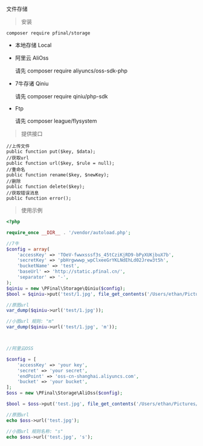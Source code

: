 文件存储

> 安装

```
composer require pfinal/storage
```

* 本地存储 Local

* 阿里云 AliOss

    请先 composer require aliyuncs/oss-sdk-php
    
* 7牛存诸 Qiniu 

    请先 composer require qiniu/php-sdk
    
* Ftp
    
    请先 composer league/flysystem


> 提供接口

```
//上传文件
public function put($key, $data);
//获取url
public function url($key, $rule = null);
//重命名
public function rename($key, $newKey);
//删除
public function delete($key);
//获取错误消息
public function error();
```

> 使用示例

```php
<?php

require_once __DIR__ . '/vendor/autoload.php';

//7牛
$config = array(
    'accessKey' => 'TOeV-fwwxsssf3s_45tCziKjRD9-bPyXUKjbuX7b',
    'secretKey' => 'pbHrgwwwp_wpClxeeGrYKLNdEhLd02Jrew3t5h',
    'bucketName' => 'test',
    'baseUrl' => 'http://static.pfinal.cn/',
    'separator' => '-',
);
$qiniu = new \PFinal\Storage\Qiniu($config);
$bool = $qiniu->put('test/1.jpg', file_get_contents('/Users/ethan/Pictures/1.jpg'));

//原图url
var_dump($qiniu->url('test/1.jpg'));

//小图url 规则: "m"
var_dump($qiniu->url('test/1.jpg', 'm'));



//阿里云OSS

$config = [
    'accessKey' => 'your key',
    'secret' => 'your secret',
    'endPoint' => 'oss-cn-shanghai.aliyuncs.com',
    'bucket' => 'your bucket',
];
$oss = new \PFinal\Storage\AliOss($config);

$bool = $oss->put('test.jpg', file_get_contents('/Users/ethan/Pictures/1.jpg'));

//原图url
echo $oss->url('test.jpg');

//小图url 规则名称: "s"
echo $oss->url('test.jpg', 's');

```
